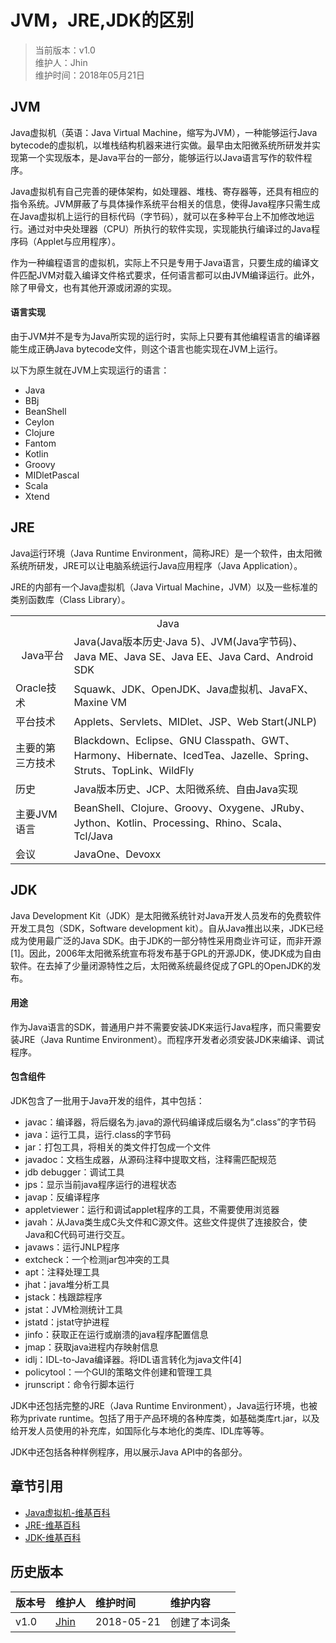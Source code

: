 # JVM，JRE,JDK的区别
>当前版本：v1.0  
>维护人：Jhin  
>维护时间：2018年05月21日

## JVM
Java虚拟机（英语：Java Virtual Machine，缩写为JVM），一种能够运行Java bytecode的虚拟机，以堆栈结构机器来进行实做。最早由太阳微系统所研发并实现第一个实现版本，是Java平台的一部分，能够运行以Java语言写作的软件程序。

Java虚拟机有自己完善的硬体架构，如处理器、堆栈、寄存器等，还具有相应的指令系统。JVM屏蔽了与具体操作系统平台相关的信息，使得Java程序只需生成在Java虚拟机上运行的目标代码（字节码），就可以在多种平台上不加修改地运行。通过对中央处理器（CPU）所执行的软件实现，实现能执行编译过的Java程序码（Applet与应用程序）。

作为一种编程语言的虚拟机，实际上不只是专用于Java语言，只要生成的编译文件匹配JVM对载入编译文件格式要求，任何语言都可以由JVM编译运行。此外，除了甲骨文，也有其他开源或闭源的实现。
#### 语言实现
由于JVM并不是专为Java所实现的运行时，实际上只要有其他编程语言的编译器能生成正确Java bytecode文件，则这个语言也能实现在JVM上运行。

以下为原生就在JVM上实现运行的语言：
+ Java
+ BBj
+ BeanShell
+ Ceylon
+ Clojure
+ Fantom
+ Kotlin
+ Groovy
+ MIDletPascal
+ Scala
+ Xtend

## JRE
Java运行环境（Java Runtime Environment，简称JRE）是一个软件，由太阳微系统所研发，JRE可以让电脑系统运行Java应用程序（Java Application）。

JRE的内部有一个Java虚拟机（Java Virtual Machine，JVM）以及一些标准的类别函数库（Class Library）。

<table>
  <tr>
    <td colspan="2" align="center">Java</td>
  </tr>
  <tr>
    <td align="right">Java平台</td>
    <td>Java(Java版本历史·Java 5)、JVM(Java字节码)、Java ME、Java SE、Java EE、Java Card、Android SDK</td>
  </tr>
  <tr>
    <td>Oracle技术</td>
    <td>Squawk、JDK、OpenJDK、Java虚拟机、JavaFX、Maxine VM</td>
  </tr>
  <tr>
    <td>平台技术</td>
    <td>Applets、Servlets、MIDlet、JSP、Web Start(JNLP)</td>
  </tr>
  <tr>
    <td>主要的第三方技术</td>
    <td>Blackdown、Eclipse、GNU Classpath、GWT、Harmony、Hibernate、IcedTea、Jazelle、Spring、Struts、TopLink、WildFly</td>
  </tr>
  <tr>
    <td>历史</td>
    <td>Java版本历史、JCP、太阳微系统、自由Java实现</td>
  </tr>
  <tr>
    <td>主要JVM语言</td>
    <td>BeanShell、Clojure、Groovy、Oxygene、JRuby、Jython、Kotlin、Processing、Rhino、Scala、Tcl/Java</td>
  </tr>
  <tr>
    <td>会议</td>
    <td>JavaOne、Devoxx</td>
  </tr>
</table>

## JDK
Java Development Kit（JDK）是太阳微系统针对Java开发人员发布的免费软件开发工具包（SDK，Software development kit）。自从Java推出以来，JDK已经成为使用最广泛的Java SDK。由于JDK的一部分特性采用商业许可证，而非开源[1]。因此，2006年太阳微系统宣布将发布基于GPL的开源JDK，使JDK成为自由软件。在去掉了少量闭源特性之后，太阳微系统最终促成了GPL的OpenJDK的发布。

#### 用途
作为Java语言的SDK，普通用户并不需要安装JDK来运行Java程序，而只需要安装JRE（Java Runtime Environment）。而程序开发者必须安装JDK来编译、调试程序。

#### 包含组件
JDK包含了一批用于Java开发的组件，其中包括：
+ javac：编译器，将后缀名为.java的源代码编译成后缀名为“.class”的字节码
+ java：运行工具，运行.class的字节码
+ jar：打包工具，将相关的类文件打包成一个文件
+ javadoc：文档生成器，从源码注释中提取文档，注释需匹配规范
+ jdb debugger：调试工具
+ jps：显示当前java程序运行的进程状态
+ javap：反编译程序
+ appletviewer：运行和调试applet程序的工具，不需要使用浏览器
+ javah：从Java类生成C头文件和C源文件。这些文件提供了连接胶合，使Java和C代码可进行交互。
+ javaws：运行JNLP程序
+ extcheck：一个检测jar包冲突的工具
+ apt：注释处理工具
+ jhat：java堆分析工具
+ jstack：栈跟踪程序
+ jstat：JVM检测统计工具
+ jstatd：jstat守护进程
+ jinfo：获取正在运行或崩溃的java程序配置信息
+ jmap：获取java进程内存映射信息
+ idlj：IDL-to-Java编译器。将IDL语言转化为java文件[4]
+ policytool：一个GUI的策略文件创建和管理工具
+ jrunscript：命令行脚本运行

JDK中还包括完整的JRE（Java Runtime Environment），Java运行环境，也被称为private runtime。包括了用于产品环境的各种库类，如基础类库rt.jar，以及给开发人员使用的补充库，如国际化与本地化的类库、IDL库等等。

JDK中还包括各种样例程序，用以展示Java API中的各部分。
## 章节引用
+ [Java虚拟机-维基百科](https://zh.wikipedia.org/wiki/Java%E8%99%9A%E6%8B%9F%E6%9C%BA)
+ [JRE-维基百科](https://zh.wikipedia.org/wiki/JRE)
+ [JDK-维基百科](https://zh.wikipedia.org/wiki/JDK)

## 历史版本
| 版本号 | 维护人 |维护时间 |维护内容|
| :- | :- | :-| :- |
| v1.0 | [Jhin](https://blog.link-lin.cn) |2018-05-21|创建了本词条|
